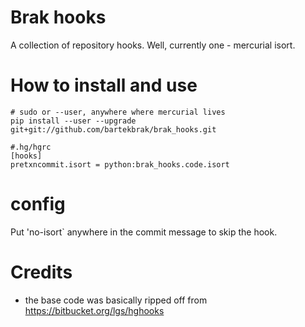 # Brak hooks

A collection of repository hooks. Well, currently one - mercurial isort.

# How to install and use

```
# sudo or --user, anywhere where mercurial lives
pip install --user --upgrade git+git://github.com/bartekbrak/brak_hooks.git
```

```
#.hg/hgrc
[hooks]
pretxncommit.isort = python:brak_hooks.code.isort
```

# config
Put 'no-isort` anywhere in the commit message to skip the hook.

# Credits
- the base code was basically ripped off from https://bitbucket.org/lgs/hghooks

